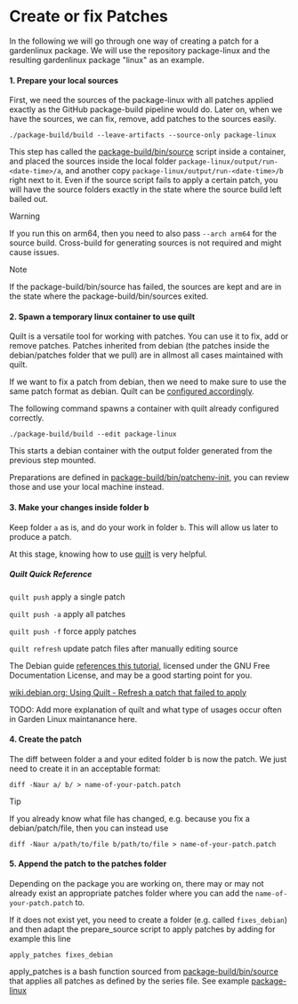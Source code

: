 # Create or fix Patches

In the following we will go through one way of creating a patch for a gardenlinux package. 
We will use the repository package-linux and the resulting gardenlinux package "linux" as an example.

#### 1. Prepare your local sources

First, we need the sources of the package-linux with all patches applied exactly as the GitHub package-build pipeline would do. 
Later on, when we have the sources, we can fix, remove, add patches to the sources easily. 


```
./package-build/build --leave-artifacts --source-only package-linux
```
This step has called the [package-build/bin/source](https://github.com/gardenlinux/package-build/blob/main/bin/source) script inside a container, and placed the sources inside the local folder `package-linux/output/run-<date-time>/a`, and another copy `package-linux/output/run-<date-time>/b` right next to it. Even if the source script fails to apply a certain patch, you will have the source folders exactly in the state where the source build left bailed out. 


> [!Warning]
> If you run this on arm64, then you need to also pass `--arch arm64` for the source build. Cross-build for generating sources is not required and might cause issues.

> [!Note]
> If the package-build/bin/source has failed, the sources are kept and are in the state where the package-build/bin/sources exited. 

#### 2. Spawn a temporary linux container to use quilt 

Quilt is a versatile tool for working with patches. You can use it to fix, add or remove patches. 
Patches inherited from debian (the patches inside the debian/patches folder that we pull) are in allmost all cases maintained with quilt.

If we want to fix a patch from debian, then we need to make sure to use the same patch format as debian. Quilt can be [configured accordingly](https://wiki.debian.org/UsingQuilt#Using_quilt_with_Debian_source_packages). 

The following command spawns a container with quilt already configured correctly.


```
./package-build/build --edit package-linux
```

This starts a debian container with the output folder generated from the previous step mounted. 

Preparations are defined in [package-build/bin/patchenv-init](https://github.com/gardenlinux/package-build/blob/main/bin/patchenv-init),
you can review those and use your local machine instead. 

#### 3. Make your changes inside folder b 

Keep folder `a` as is, and do your work in folder `b`.
This will allow us later to produce a patch.

At this stage, knowing how to use [quilt](https://en.wikipedia.org/wiki/Quilt_(software)) is very helpful.

##### Quilt Quick Reference

`quilt push` apply a single patch

`quilt push -a` apply all patches

`quilt push -f` force apply patches

`quilt refresh` update patch files after manually editing source

The Debian guide [references this tutorial](http://www.shakthimaan.com/downloads/glv/quilt-tutorial/quilt-doc.pdf), licensed under the GNU Free Documentation License, and may be a good starting point for you.

[wiki.debian.org: Using Quilt - Refresh a patch that failed to apply](https://wiki.debian.org/UsingQuilt#Refresh_a_patch_that_failed_to_apply)

TODO: Add more explanation of quilt and what type of usages occur often in Garden Linux maintanance here.

#### 4. Create the patch 

The diff between folder a and your edited folder b is now the patch. We just need to create it in an acceptable format:

```
diff -Naur a/ b/ > name-of-your-patch.patch 
```

> [!Tip]
> If you already know what file has changed, e.g. because you fix a debian/patch/file, then you can instead use
> ```
> diff -Naur a/path/to/file b/path/to/file > name-of-your-patch.patch 
> ```

#### 5. Append the patch to the patches folder

Depending on the package you are working on, there may or may not already exist an appropriate patches folder where you can add the `name-of-your-patch.patch` to.

If it does not exist yet, you need to create a folder (e.g. called `fixes_debian`) and then adapt the prepare_source script to apply patches by adding for example this line
```
apply_patches fixes_debian
```

apply_patches is a bash function sourced from [package-build/bin/source](https://github.com/gardenlinux/package-build/blob/main/bin/source) that applies all patches as defined by the series file. 
See example [package-linux](https://github.com/gardenlinux/package-linux/blob/18baefb947b6fb3a4abaa9c58b6a42be3117e6dd/prepare_source#L30C1-L30C27)


